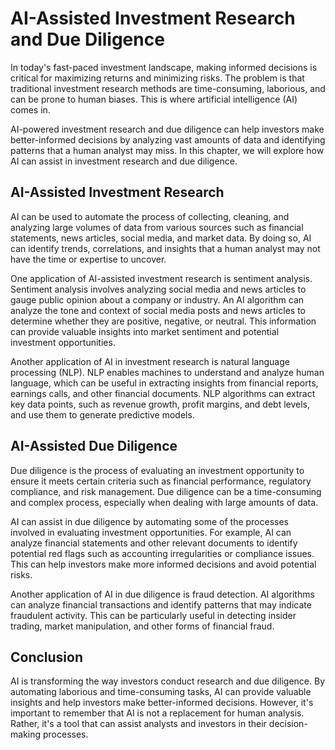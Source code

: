 AI-Assisted Investment Research and Due Diligence
===============================================================================================

In today's fast-paced investment landscape, making informed decisions is critical for maximizing returns and minimizing risks. The problem is that traditional investment research methods are time-consuming, laborious, and can be prone to human biases. This is where artificial intelligence (AI) comes in.

AI-powered investment research and due diligence can help investors make better-informed decisions by analyzing vast amounts of data and identifying patterns that a human analyst may miss. In this chapter, we will explore how AI can assist in investment research and due diligence.

AI-Assisted Investment Research
-------------------------------

AI can be used to automate the process of collecting, cleaning, and analyzing large volumes of data from various sources such as financial statements, news articles, social media, and market data. By doing so, AI can identify trends, correlations, and insights that a human analyst may not have the time or expertise to uncover.

One application of AI-assisted investment research is sentiment analysis. Sentiment analysis involves analyzing social media and news articles to gauge public opinion about a company or industry. An AI algorithm can analyze the tone and context of social media posts and news articles to determine whether they are positive, negative, or neutral. This information can provide valuable insights into market sentiment and potential investment opportunities.

Another application of AI in investment research is natural language processing (NLP). NLP enables machines to understand and analyze human language, which can be useful in extracting insights from financial reports, earnings calls, and other financial documents. NLP algorithms can extract key data points, such as revenue growth, profit margins, and debt levels, and use them to generate predictive models.

AI-Assisted Due Diligence
-------------------------

Due diligence is the process of evaluating an investment opportunity to ensure it meets certain criteria such as financial performance, regulatory compliance, and risk management. Due diligence can be a time-consuming and complex process, especially when dealing with large amounts of data.

AI can assist in due diligence by automating some of the processes involved in evaluating investment opportunities. For example, AI can analyze financial statements and other relevant documents to identify potential red flags such as accounting irregularities or compliance issues. This can help investors make more informed decisions and avoid potential risks.

Another application of AI in due diligence is fraud detection. AI algorithms can analyze financial transactions and identify patterns that may indicate fraudulent activity. This can be particularly useful in detecting insider trading, market manipulation, and other forms of financial fraud.

Conclusion
----------

AI is transforming the way investors conduct research and due diligence. By automating laborious and time-consuming tasks, AI can provide valuable insights and help investors make better-informed decisions. However, it's important to remember that AI is not a replacement for human analysis. Rather, it's a tool that can assist analysts and investors in their decision-making processes.
